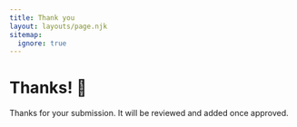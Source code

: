 ```yaml
---
title: Thank you
layout: layouts/page.njk
sitemap:
  ignore: true
---
```


# Thanks! 💚

Thanks for your submission. It will be reviewed and added once approved.
